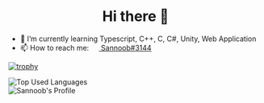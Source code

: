 <h1 align="center">Hi there 👋</h1>

- 🌱 I’m currently learning Typescript, C++, C, C#, Unity, Web Application
- 📫 How to reach me: [<img src="https://raw.githubusercontent.com/sannoob/Sannoob/master/discordLogo.png" width="16" height="16" align="center"> Sannoob#3144](https://discord.com)

[![trophy](https://github-profile-trophy.vercel.app/?username=sannoob)](https://github.com/ryo-ma/github-profile-trophy)

![Top Used Languages](https://github-readme-stats.vercel.app/api/top-langs/?username=Sannoob&layout=compact&hide_border=true)   
![Sannoob's Profile](https://github-readme-stats.vercel.app/api?username=Sannoob&show_icons=true&hide_border=true&count_private=true)

<!--
**sannoob/Sannoob** is a ✨ _special_ ✨ repository because its `README.md` (this file) appears on your GitHub profile.

Here are some ideas to get you started:

- 🔭 I’m currently working on ...
- 🌱 I’m currently learning ...
- 👯 I’m looking to collaborate on ...
- 🤔 I’m looking for help with ...
- 💬 Ask me about ...
- 📫 How to reach me: ...
- 😄 Pronouns: ...
- ⚡ Fun fact: ...
-->
